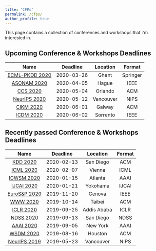 ```yaml
---
title: "CFPs"
permalink: /cfps/
author_profile: true
---
```


This page contains a collection of conferences and workshops that I'm interested in. 

## Upcoming Conference & Workshops Deadlines

| Name                                                                  | Deadline   | Location      | Format 	|
| :-------------------------------------------------------------------: | :--------: | :-----------: | :----: 	|
| [ECML-PKDD 2020](https://ecmlpkdd2020.net/)             				| 2020-03-26 | Ghent       	 | Springer	|
| [ASONAM 2020](http://asonam.cpsc.ucalgary.ca/2020/index.php)          | 2020-04-05 | Hague       	 | IEEE    	|
| [CCS 2020](https://www.sigsac.org/ccs/CCS2020/index.html)             | 2020-05-04 | Orlando       | ACM    	|
| [NeurIPS 2020](https://nips.cc/Conferences/2020/)                     | 2020-05-12 | Vancouver     | NIPS   	|
| [CIKM 2020](https://cikm2020.org/)                                    | 2020-06-01 | Galway        | ACM    	|
| [ICDM 2020](http://icdm2020.bigke.org/)                               | 2020-06-02 | Sorrento      | IEEE   	| 


## Recently passed Conference & Workshops Deadlines

| Name                                                                  | Deadline   | Location      | Format |
| :-------------------------------------------------------------------: | :--------: | :-----------: | :----: |
| [KDD 2020](https://www.kdd.org/kdd2020/)                              | 2020-02-13 | San Diego     | ACM    |
| [ICML 2020](https://icml.cc/)                                         | 2020-02-07 | Vienna	     | ICML   |
| [ICWSM 2020](https://www.icwsm.org/2020/index.html)                   | 2020-01-15 | Atlanta       | AAAI   |
| [IJCAI 2020](https://ijcai20.org/)                                    | 2020-01-21 | Yokohama      | IJCAI  |
| [EuroS&P 2020](http://www.ieee-security.org/TC/EuroSP2020/index.html) | 2019-11-20 | Genova        | IEEE   |
| [WWW 2020](https://www2020.thewebconf.org/)                           | 2019-10-14 | Taibei        | ACM    |
| [ICLR 2020](https://iclr.cc/Conferences/2020)                         | 2019-09-25 | Addis Ababa   | ICLR   |
| [NDSS 2020](https://www.ndss-symposium.org/ndss2020/)                 | 2019-09-13 | San Diego     | NDSS   |
| [AAAI 2020](https://aaai.org/Conferences/AAAI-20/)                    | 2019-09-05 | New York      | AAAI   |
| [WSDM 2020](http://www.wsdm-conference.org/2020/)                     | 2019-08-16 | Houston       | ACM    |
| [NeurIPS 2019](https://nips.cc/Conferences/2019/)                     | 2019-05-23 | Vancouver     | NIPS   |
